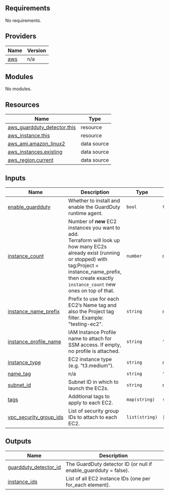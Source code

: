 <!-- BEGIN_TF_DOCS -->
## Requirements

No requirements.

## Providers

| Name | Version |
|------|---------|
| <a name="provider_aws"></a> [aws](#provider\_aws) | n/a |

## Modules

No modules.

## Resources

| Name | Type |
|------|------|
| [aws_guardduty_detector.this](https://registry.terraform.io/providers/hashicorp/aws/latest/docs/resources/guardduty_detector) | resource |
| [aws_instance.this](https://registry.terraform.io/providers/hashicorp/aws/latest/docs/resources/instance) | resource |
| [aws_ami.amazon_linux2](https://registry.terraform.io/providers/hashicorp/aws/latest/docs/data-sources/ami) | data source |
| [aws_instances.existing](https://registry.terraform.io/providers/hashicorp/aws/latest/docs/data-sources/instances) | data source |
| [aws_region.current](https://registry.terraform.io/providers/hashicorp/aws/latest/docs/data-sources/region) | data source |

## Inputs

| Name | Description | Type | Default | Required |
|------|-------------|------|---------|:--------:|
| <a name="input_enable_guardduty"></a> [enable\_guardduty](#input\_enable\_guardduty) | Whether to install and enable the GuardDuty runtime agent. | `bool` | `true` | no |
| <a name="input_instance_count"></a> [instance\_count](#input\_instance\_count) | Number of **new** EC2 instances you want to add.<br/>Terraform will look up how many EC2s already exist (running or stopped) with tag:Project = instance\_name\_prefix, <br/>then create exactly `instance_count` new ones on top of that. | `number` | n/a | yes |
| <a name="input_instance_name_prefix"></a> [instance\_name\_prefix](#input\_instance\_name\_prefix) | Prefix to use for each EC2’s Name tag and also the Project tag filter. Example: "testing-ec2". | `string` | n/a | yes |
| <a name="input_instance_profile_name"></a> [instance\_profile\_name](#input\_instance\_profile\_name) | IAM Instance Profile name to attach for SSM access. If empty, no profile is attached. | `string` | `""` | no |
| <a name="input_instance_type"></a> [instance\_type](#input\_instance\_type) | EC2 instance type (e.g. "t3.medium"). | `string` | n/a | yes |
| <a name="input_name_tag"></a> [name\_tag](#input\_name\_tag) | n/a | `string` | `"Enabled"` | no |
| <a name="input_subnet_id"></a> [subnet\_id](#input\_subnet\_id) | Subnet ID in which to launch the EC2s. | `string` | n/a | yes |
| <a name="input_tags"></a> [tags](#input\_tags) | Additional tags to apply to each EC2. | `map(string)` | `{}` | no |
| <a name="input_vpc_security_group_ids"></a> [vpc\_security\_group\_ids](#input\_vpc\_security\_group\_ids) | List of security group IDs to attach to each EC2. | `list(string)` | `[]` | no |

## Outputs

| Name | Description |
|------|-------------|
| <a name="output_guardduty_detector_id"></a> [guardduty\_detector\_id](#output\_guardduty\_detector\_id) | The GuardDuty detector ID (or null if enable\_guardduty = false). |
| <a name="output_instance_ids"></a> [instance\_ids](#output\_instance\_ids) | List of all EC2 instance IDs (one per for\_each element). |
<!-- END_TF_DOCS -->